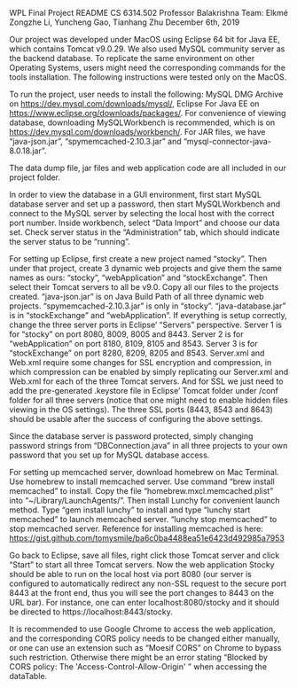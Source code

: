 WPL Final Project README
CS 6314.502
Professor Balakrishna
Team: Elkmé
Zongzhe Li, Yuncheng Gao, Tianhang Zhu
December 6th, 2019

Our project was developed under MacOS using Eclipse 64 bit for Java EE, which contains Tomcat v9.0.29. We also used MySQL community server as the backend database. To replicate the same environment on other Operating Systems, users might need the corresponding commands for the tools installation. The following instructions were tested only on the MacOS.

To run the project, user needs to install the following:
MySQL DMG Archive on https://dev.mysql.com/downloads/mysql/, 
Eclipse For Java EE on https://www.eclipse.org/downloads/packages/. 
For convenience of viewing database, downloading MySQLWorkbench is recommended, which is on https://dev.mysql.com/downloads/workbench/. For JAR files, we have “java-json.jar”, “spymemcached-2.10.3.jar” and “mysql-connector-java-8.0.18.jar”.

The data dump file, jar files and web application code are all included in our project folder.

In order to view the database in a GUI environment, first start MySQL database server and set up a password, then start MySQLWorkbench and connect to the MySQL server by selecting the local host with the correct port number. Inside workbench, select “Data Import” and choose our data set. Check server status in the “Administration” tab, which should indicate the server status to be “running”.

For setting up Eclipse, first create a new project named “stocky”. Then under that project, create 3 dynamic web projects and give them the same names as ours: “stocky”, “webApplication” and “stockExchange”. Then select their Tomcat servers to all be v9.0. Copy all our files to the projects created. “java-json.jar” is on Java Build Path of all three dynamic web projects. “spymemcached-2.10.3.jar” is only in “stocky”. “java-database.jar” is in “stockExchange” and “webApplication”. If everything is setup correctly, change the three server ports in Eclipse’ “Servers” perspective. Server 1 is for “stocky” on port 8080, 8009, 8005 and 8443. Server 2 is for “webApplication” on port 8180, 8109, 8105 and 8543. Server 3 is for “stockExchange” on port 8280, 8209, 8205 and 8543. Server.xml and Web.xml require some changes for SSL encryption and compression, in which compression can be enabled  by simply replicating our Server.xml and Web.xml for each of the three Tomcat servers. And for SSL we just need to add the pre-generated .keystore file in Eclipse’ Tomcat folder under /conf folder for all three servers (notice that one might need to enable hidden files viewing in the OS settings). The three SSL ports (8443, 8543 and 8643) should be usable after the success of configuring the above settings.

Since the database server is password protected, simply changing password strings from “DBConnection.java” in all three projects to your own password that you set up for MySQL database access. 

For setting up memcached server, download homebrew on Mac Terminal. Use homebrew to install memcached server. Use command “brew install memcached” to install. Copy the file “homebrew.mxcl.memcached.plist” into “~/Library/LaunchAgents/”. Then install Lunchy for convenient launch method. Type “gem install lunchy” to install and type “lunchy start memcached” to launch memcached server. “lunchy stop memcached” to stop memcached server. Reference for installing memcached is here: https://gist.github.com/tomysmile/ba6c0ba4488ea51e6423d492985a7953

Go back to Eclipse, save all files, right click those Tomcat server and click “Start” to start all three Tomcat servers. Now the web application Stocky should be able to run on the local host via port 8080 (our server is configured to automatically redirect any non-SSL request to the secure port 8443 at the front end, thus you will see the port changes to 8443 on the URL bar). For instance, one can enter localhost:8080/stocky and it should be directed to https://localhost:8443/stocky.

It is recommended to use Google Chrome to access the web application, and the corresponding CORS policy needs to be changed either manually, or one can use an extension such as “Moesif CORS” on Chrome to bypass such restriction. Otherwise there might be an error stating “Blocked by CORS policy: The 'Access-Control-Allow-Origin'
” when accessing the dataTable.
